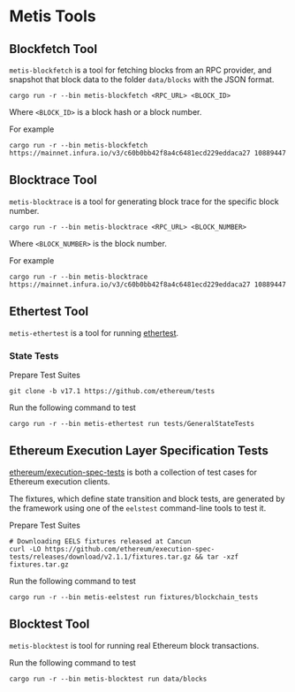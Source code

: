# Metis Tools

## Blockfetch Tool

`metis-blockfetch` is a tool for fetching blocks from an RPC provider, and snapshot that block data to the folder `data/blocks` with the JSON format.

```shell
cargo run -r --bin metis-blockfetch <RPC_URL> <BLOCK_ID>
```

Where `<BLOCK_ID>` is a block hash or a block number.

For example

```shell
cargo run -r --bin metis-blockfetch https://mainnet.infura.io/v3/c60b0bb42f8a4c6481ecd229eddaca27 10889447
```

## Blocktrace Tool

`metis-blocktrace` is a tool for generating block trace for the specific block number.

```shell
cargo run -r --bin metis-blocktrace <RPC_URL> <BLOCK_NUMBER>
```

Where `<BLOCK_NUMBER>` is the block number.

For example

```shell
cargo run -r --bin metis-blocktrace https://mainnet.infura.io/v3/c60b0bb42f8a4c6481ecd229eddaca27 10889447
```

## Ethertest Tool

`metis-ethertest` is a tool for running [ethertest](https://github.com/ethereum/tests).

### State Tests

Prepare Test Suites

```shell
git clone -b v17.1 https://github.com/ethereum/tests
```

Run the following command to test

```shell
cargo run -r --bin metis-ethertest run tests/GeneralStateTests
```

## Ethereum Execution Layer Specification Tests

[ethereum/execution-spec-tests](https://github.com/ethereum/execution-spec-tests) is both a collection of test cases for Ethereum execution clients.

The fixtures, which define state transition and block tests, are generated by the framework using one of the `eelstest` command-line tools to test it.

Prepare Test Suites

```shell
# Downloading EELS fixtures released at Cancun
curl -LO https://github.com/ethereum/execution-spec-tests/releases/download/v2.1.1/fixtures.tar.gz && tar -xzf fixtures.tar.gz
```

Run the following command to test

```shell
cargo run -r --bin metis-eelstest run fixtures/blockchain_tests
```

## Blocktest Tool

`metis-blocktest` is tool for running real Ethereum block transactions.

Run the following command to test

```shell
cargo run -r --bin metis-blocktest run data/blocks
```
